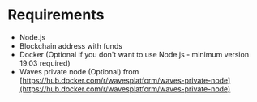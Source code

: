 # Requirements

* Node.js
* Blockchain address with funds
* Docker (Optional if you don't want to use Node.js - minimum version 19.03 required)
* Waves private node (Optional) from [https://hub.docker.com/r/wavesplatform/waves-private-node](https://hub.docker.com/r/wavesplatform/waves-private-node)
